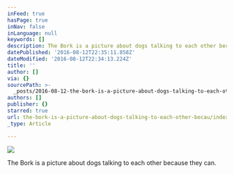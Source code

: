 ```yaml
---
inFeed: true
hasPage: true
inNav: false
inLanguage: null
keywords: []
description: The Bork is a picture about dogs talking to each other because they can.
datePublished: '2016-08-12T22:35:11.858Z'
dateModified: '2016-08-12T22:34:13.224Z'
title: ''
author: []
via: {}
sourcePath: >-
  _posts/2016-08-12-the-bork-is-a-picture-about-dogs-talking-to-each-other-becau.md
authors: []
publisher: {}
starred: true
url: the-bork-is-a-picture-about-dogs-talking-to-each-other-becau/index.html
_type: Article

---
```

![](https://the-grid-user-content.s3-us-west-2.amazonaws.com/020f2307-a1a2-4707-b89f-ed18ca2b3216.jpg)

The Bork is a picture about dogs talking to each other because they can.